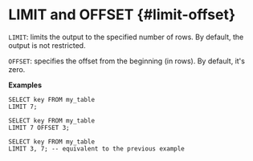 # LIMIT and OFFSET {#limit-offset}

`LIMIT`: limits the output to the specified number of rows. By default, the output is not restricted.

`OFFSET`: specifies the offset from the beginning (in rows). By default, it's zero.

**Examples**

```yql
SELECT key FROM my_table
LIMIT 7;
```

```yql
SELECT key FROM my_table
LIMIT 7 OFFSET 3;
```

```yql
SELECT key FROM my_table
LIMIT 3, 7; -- equivalent to the previous example
```

